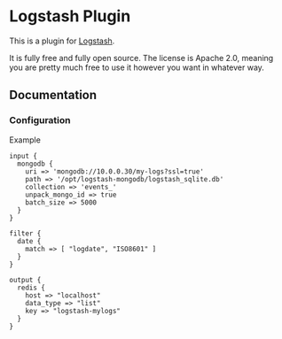 # Logstash Plugin

This is a plugin for [Logstash](https://github.com/elasticsearch/logstash).

It is fully free and fully open source. The license is Apache 2.0, meaning you are pretty much free to use it however you want in whatever way.

## Documentation

### Configuration

Example
```
input {
  mongodb {
    uri => 'mongodb://10.0.0.30/my-logs?ssl=true'
    path => '/opt/logstash-mongodb/logstash_sqlite.db'
    collection => 'events_'
    unpack_mongo_id => true
    batch_size => 5000
  }
}

filter {
  date {
    match => [ "logdate", "ISO8601" ]
  }
}

output {
  redis {
    host => "localhost"
    data_type => "list"
    key => "logstash-mylogs"
  }
}
```
